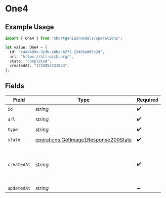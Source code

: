 # One4

## Example Usage

```typescript
import { One4 } from "shortgenius/models/operations";

let value: One4 = {
  id: "c4ad499e-3e3b-4bba-b2f5-23466a805c2d",
  url: "https://all-pick.org/",
  state: "completed",
  createdAt: "1728854231623",
};
```

## Fields

| Field                                                                                        | Type                                                                                         | Required                                                                                     | Description                                                                                  |
| -------------------------------------------------------------------------------------------- | -------------------------------------------------------------------------------------------- | -------------------------------------------------------------------------------------------- | -------------------------------------------------------------------------------------------- |
| `id`                                                                                         | *string*                                                                                     | :heavy_check_mark:                                                                           | N/A                                                                                          |
| `url`                                                                                        | *string*                                                                                     | :heavy_check_mark:                                                                           | N/A                                                                                          |
| `type`                                                                                       | *string*                                                                                     | :heavy_check_mark:                                                                           | N/A                                                                                          |
| `state`                                                                                      | [operations.GetImage1Response200State](../../models/operations/getimage1response200state.md) | :heavy_check_mark:                                                                           | N/A                                                                                          |
| `createdAt`                                                                                  | *string*                                                                                     | :heavy_check_mark:                                                                           | Date and time (ISO 8601) when the media was created.                                         |
| `updatedAt`                                                                                  | *string*                                                                                     | :heavy_minus_sign:                                                                           | N/A                                                                                          |